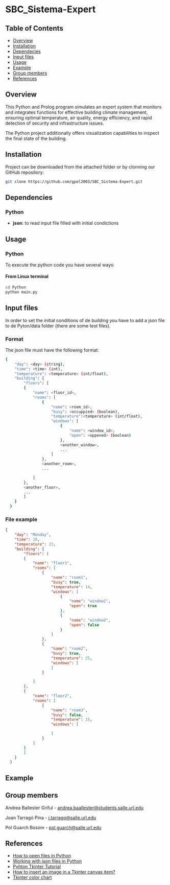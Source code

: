 # SBC_Sistema-Expert
## Table of Contents
  - [Overview](#overview)
  - [Installation](#installation)
  - [Dependecies](#dependecies)
  - [Input files](#input-files)
  - [Usage](#usage)
  - [Example](#example)
  - [Group members](#group-members)
  - [References](#references)

## Overview 
This Python and Prolog program simulates an expert system that monitors and integrates functions for effective building climate management, ensuring optimal temperature, air quality, energy efficiency, and rapid detection of security and infrastructure issues.

The Python project additionally offers visualization capabilities to inspect the final state of the building. 


## Installation
Project can be downloaded from the attached folder or by clonning our GitHub repository:


```bash
git clone https://github.com/gpol2003/SBC_Sistema-Expert.git
```
## Dependencies
### Python
+ **json**: to read input file filled with initial condictions
## Usage

### Python
To execute the python code you have several ways:

#### From Linux terminal
```bash
cd Python
python main.py
```

## Input files
In order to set the initial conditions of de building you have to add a json file to de Pyton/data folder (there are some test files).

### Format
The json file must have the following format:
```bash
{
    "day": <day> (string),
    "time": <time> (int),
    "temperature": <temperature> (int/float),
    "building": {
        "floors": [
        {
            "name": <floor_id>,
            "rooms": [
                {
                    "name": <room_id>,
                    "busy": <occuppied> (boolean),
                    "temperature":<temperature> (int/float),
                    "windows": [
                        {
                            "name": <window_id>,
                            "open": <oppened> (boolean)
                        },
                        <another_window>,
                        ...
                    ]
                },
                <another_room>,
                ...

            ]
        },
        <another_floor>,
        ...
        ]
    }
  }
```

### File example
```json
{
    "day": "Monday",
    "time": 10,
    "temperature": 23,
    "building": {
        "floors": [
        {
            "name": "floor1",
            "rooms": [
                {
                    "name": "room1",
                    "busy": true,
                    "temperature": 14,
                    "windows": [
                        {
                            "name": "window1",
                            "open": true
                        },
                        {
                            "name": "window2",
                            "open": false
                        }
                    ]
                },
                {
                    "name": "room2",
                    "busy": true,
                    "temperature": 25,
                    "windows": [
                    ]
                }

            ]
        }, 
        {
            "name": "floor2",
            "rooms": [
                {
                    "name": "room3",
                    "busy": false,
                    "temperature": 15,
                    "windows": [

                    ]
                }
            ]
        }
        ]
    }
  }
```
## Example

## Group members
Andrea Ballester Griful - andrea.baallester@students.salle.url.edu

Joan Tarragó Pina - j.tarrago@salle.url.edu

Pol Guarch Bosom - pol.guarch@salle.url.edu

## References
- [How to open files in Python](https://codedamn.com/news/python/check-if-a-file-exists-using-python)
- [Working with json files in Python](https://www.w3schools.com/python/python_json.asp)
- [Pyhton Tkinter Tutorial](https://www.geeksforgeeks.org/python-tkinter-tutorial/?ref=lbp)
- [How to insert an image in a Tkinter canvas item?](https://www.tutorialspoint.com/how-to-insert-an-image-in-a-tkinter-canvas-item)
- [Tkinter color chart](https://cs111.wellesley.edu/archive/cs111_fall14/public_html/labs/lab12/tkintercolor.html)


